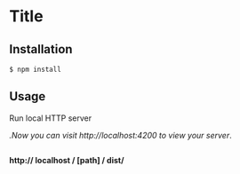 # Title



## Installation

```$ npm install```


## Usage

Run local HTTP server

<em>.Now you can visit http://localhost:4200 to view your server</em>.
```
```
**http:// localhost / [path] / dist/**
